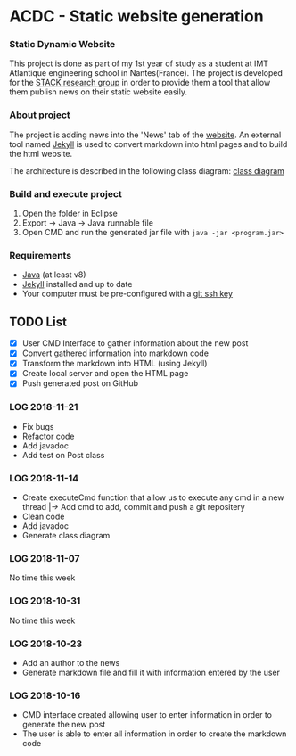 # ACDC - Static website generation

### Static Dynamic Website
This project is done as part of my 1st year of study as a student at IMT Atlantique engineering school in Nantes(France). 
The project is developed for the [STACK research group](http://stack.inria.fr/) in order to provide them a tool that allow them publish news on their static website easily. 

### About project
The project is adding news into the 'News' tab of the [website](http://stack.inria.fr/).
An external tool named [Jekyll](https://jekyllrb.com/) is used to convert markdown into html pages and to build the html website.

The architecture is described in the following class diagram:
[class diagram](https://github.com/CedricNoyel/ACDC/blob/master/classDiagram.ucls)

### Build and execute project
1. Open the folder in Eclipse
2. Export -> Java -> Java runnable file
3. Open CMD and run the generated jar file with  ```java -jar <program.jar>```

### Requirements
- [Java](https://java.com/) (at least v8)
- [Jekyll](https://jekyllrb.com/docs/) installed and up to date
- Your computer must be pre-configured with a [git ssh key](https://help.github.com/articles/connecting-to-github-with-ssh/)

## TODO List
- [x] User CMD Interface to gather information about the new post
- [x] Convert gathered information into markdown code
- [x] Transform the markdown into HTML (using Jekyll)
- [x] Create local server and open the HTML page
- [x] Push generated post on GitHub

### LOG 2018-11-21
- Fix bugs
- Refactor code
- Add javadoc
- Add test on Post class

### LOG 2018-11-14
- Create executeCmd function that allow us to execute any cmd in a new thread
    |-> Add cmd to add, commit and push a git repositery
- Clean code
- Add javadoc
- Generate class diagram

### LOG 2018-11-07
No time this week

### LOG 2018-10-31
No time this week

### LOG 2018-10-23
- Add an author to the news
- Generate markdown file and fill it with information entered by the user

### LOG 2018-10-16
- CMD interface created allowing user to enter information in order to generate the new post
- The user is able to enter all information in order to create the markdown code
